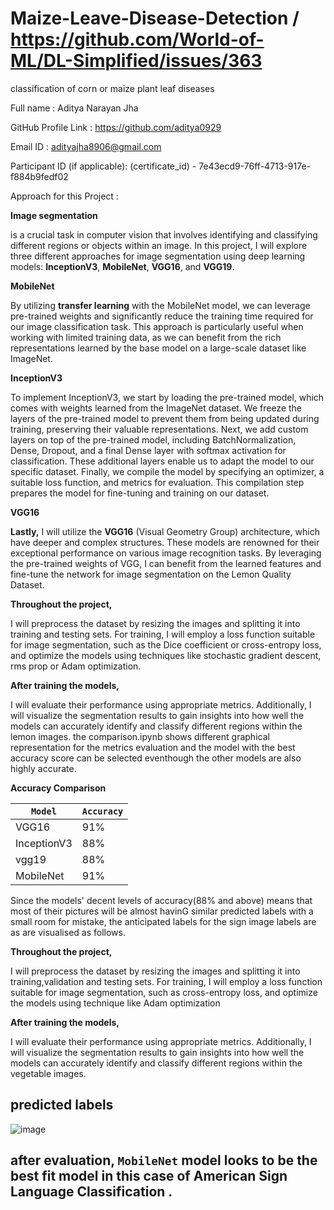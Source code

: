 # Maize-Leave-Disease-Detection /  https://github.com/World-of-ML/DL-Simplified/issues/363
classification of corn or maize plant leaf diseases

Full name : Aditya Narayan Jha

GitHub Profile Link : https://github.com/aditya0929

Email ID : adityajha8906@gmail.com

Participant ID (if applicable): (certificate_id) - 7e43ecd9-76ff-4713-917e-f884b9fedf02

Approach for this Project :

**Image segmentation**

is a crucial task in computer vision that involves identifying and classifying different regions or objects within an image. In this project, I will explore three different approaches for image segmentation using deep learning models: **InceptionV3**, **MobileNet**, **VGG16**, and **VGG19**.

**MobileNet** 

By utilizing **transfer learning** with the MobileNet model, we can leverage pre-trained weights and significantly reduce the training time required for our image classification task. This approach is particularly useful when working with limited training data, as we can benefit from the rich representations learned by the base model on a large-scale dataset like ImageNet.

**InceptionV3**

To implement InceptionV3, we start by loading the pre-trained model, which comes with weights learned from the ImageNet dataset. We freeze the layers of the pre-trained model to prevent them from being updated during training, preserving their valuable representations. Next, we add custom layers on top of the pre-trained model, including BatchNormalization, Dense, Dropout, and a final Dense layer with softmax activation for classification. These additional layers enable us to adapt the model to our specific dataset. Finally, we compile the model by specifying an optimizer, a suitable loss function, and metrics for evaluation. This compilation step prepares the model for fine-tuning and training on our dataset.

**VGG16**

**Lastly,** I will utilize the **VGG16** (Visual Geometry Group) architecture, which have deeper and complex structures. These models are renowned for their exceptional performance on various image recognition tasks. By leveraging the pre-trained weights of VGG, I can benefit from the learned features and fine-tune the network for image segmentation on the Lemon Quality Dataset.



**Throughout the project,** 

I will preprocess the dataset by resizing the images and splitting it into training and testing sets. For training, I will employ a loss function suitable for image segmentation, such as the Dice coefficient or cross-entropy loss, and optimize the models using techniques like stochastic gradient descent, rms prop or Adam optimization.

**After training the models,**

I will evaluate their performance using appropriate metrics. Additionally, I will visualize the segmentation results to gain insights into how well the models can accurately identify and classify different regions within the lemon images.
the comparison.ipynb shows different graphical representation for the metrics evaluation and the model with the best accuracy score can be selected eventhough the other models are also highly accurate.


**Accuracy Comparison**

| `Model`  | `Accuracy` |
|--------|----------|
| VGG16  |   91%    |
| InceptionV3 | 88% |
| vgg19 | 88% |
| MobileNet | 91% |

Since the models' decent levels of accuracy(88% and above) means that most of their pictures will be almost havinG similar predicted labels with a small room for mistake, the anticipated labels for the sign image labels are as are visualised as follows.

**Throughout the project,** 

I will preprocess the dataset by resizing the images and splitting it into training,validation and testing sets. For training, I will employ a loss function suitable for image segmentation, such as cross-entropy loss, and optimize the models using technique like  Adam optimization

**After training the models,**

I will evaluate their performance using appropriate metrics. Additionally, I will visualize the segmentation results to gain insights into how well the models can accurately identify and classify different regions within the vegetable images.

## predicted labels 

![image](https://github.com/aditya0929/Maize-Leave-Disease-Detection/assets/127277877/7b5f4c85-b0ad-4502-9f24-d928f0a95a6f)



## after evaluation, `MobileNet` model looks to be the best fit model in this case of American Sign Language Classification .

